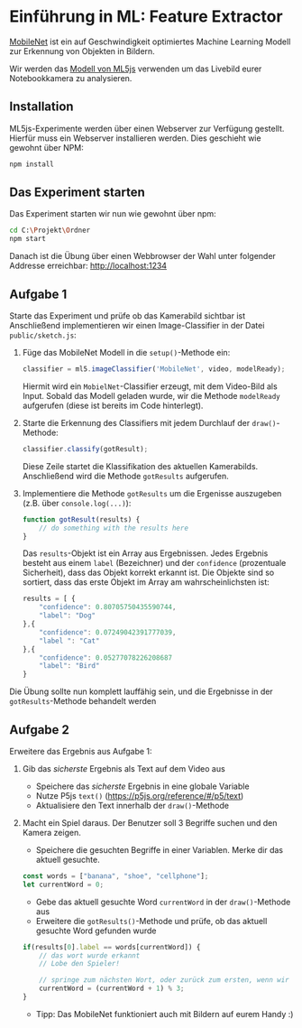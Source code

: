 # Einführung in ML: Feature Extractor

[MobileNet](https://github.com/tensorflow/tfjs-models/tree/master/mobilenet) ist
ein auf Geschwindigkeit optimiertes Machine Learning Modell zur Erkennung von Objekten in Bildern.

Wir werden das [Modell von ML5js](https://learn.ml5js.org/docs/#/reference/image-classifier) verwenden um das Livebild eurer Notebookkamera zu analysieren.

## Installation

ML5js-Experimente werden über einen Webserver zur Verfügung gestellt.
Hierfür muss ein Webserver installieren werden. Dies geschieht wie gewohnt über NPM:

```bash
npm install
```

## Das Experiment starten

Das Experiment starten wir nun wie gewohnt über npm:

```bash
cd C:\Projekt\Ordner
npm start
```

Danach ist die Übung über einen Webbrowser der Wahl unter folgender Addresse erreichbar:
[http://localhost:1234](http://localhost:1234)

## Aufgabe 1

Starte das Experiment und prüfe ob das Kamerabild sichtbar ist
Anschließend implementieren wir einen Image-Classifier in der  Datei `public/sketch.js`:

1. Füge das MobileNet Modell in die `setup()`-Methode ein:

    ```javascript
    classifier = ml5.imageClassifier('MobileNet', video, modelReady);
    ```

    Hiermit wird ein `MobielNet`-Classifier erzeugt, mit dem Video-Bild als Input. Sobald das Modell geladen wurde, wir die Methode `modelReady` aufgerufen (diese ist bereits im Code hinterlegt).

2. Starte die Erkennung des Classifiers mit jedem Durchlauf der `draw()`-Methode:

    ```javascript
    classifier.classify(gotResult);
    ```

    Diese Zeile startet die Klassifikation des aktuellen Kamerabilds. Anschließend wird die Methode `gotResults` aufgerufen.

3. Implementiere die Methode `gotResults` um die Ergenisse auszugeben (z.B. über `console.log(...)`):

    ```javascript
    function gotResult(results) {
        // do something with the results here
    }
    ```

    Das `results`-Objekt ist ein Array aus Ergebnissen. Jedes Ergebnis besteht aus einem `label` (Bezeichner) und der `confidence` (prozentuale Sicherheit), dass das Objekt korrekt erkannt ist. Die Objekte sind so sortiert, dass das erste Objekt im Array am wahrscheinlichsten ist:

    ```javascript
    results = [ {
        "confidence": 0.80705750435590744,
        "label": "Dog"
    },{
        "confidence": 0.07249042391777039,
        "label ": "Cat"
    },{
        "confidence": 0.05277078226208687
        "label": "Bird"
    }
    ```

Die Übung sollte nun komplett lauffähig sein, und die Ergebnisse in der `gotResults`-Methode behandelt werden

## Aufgabe 2

Erweitere das Ergebnis aus Aufgabe 1:

1. Gib das *sicherste* Ergebnis als Text auf dem Video aus
    * Speichere das *sicherste* Ergebnis in eine globale Variable
    * Nutze P5js `text()` (https://p5js.org/reference/#/p5/text)
    * Aktualisiere den Text innerhalb der `draw()`-Methode

2. Macht ein Spiel daraus. Der Benutzer soll 3 Begriffe suchen und den Kamera zeigen.
    * Speichere die gesuchten Begriffe in einer Variablen. Merke dir das aktuell gesuchte.

    ```javascript
    const words = ["banana", "shoe", "cellphone"];
    let currentWord = 0;
    ```

    * Gebe das aktuell gesuchte Word `currentWord` in der `draw()`-Methode aus
    * Erweitere die `gotResults()`-Methode und prüfe, ob das aktuell gesuchte Word gefunden wurde

    ```javascript
    if(results[0].label == words[currentWord]) {
        // das wort wurde erkannt
        // Lobe den Spieler!

        // springe zum nächsten Wort, oder zurück zum ersten, wenn wir durch sind
        currentWord = (currentWord + 1) % 3;
    }
    ```

    * Tipp: Das MobileNet funktioniert auch mit Bildern auf eurem Handy :)
